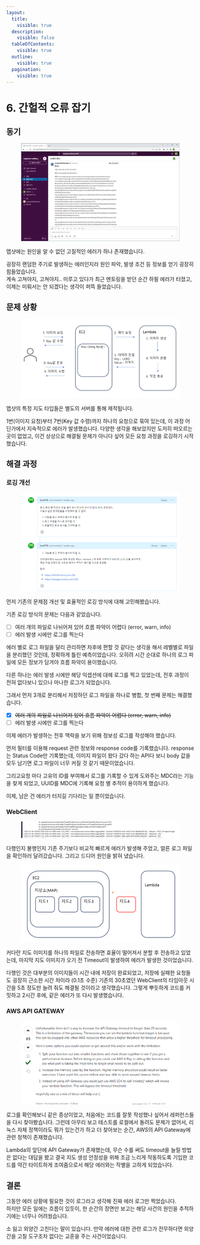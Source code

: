 ```yaml
---
layout:
  title:
    visible: true
  description:
    visible: false
  tableOfContents:
    visible: true
  outline:
    visible: true
  pagination:
    visible: true
---
```


# 6. 간헐적 오류 잡기

## 동기

<figure><img src="../.gitbook/assets/image (18).png" alt=""><figcaption></figcaption></figure>

맵샷에는 원인을 알 수 없던 고질적인 에러가 하나 존재했습니다.

굉장히 랜덤한 주기로 발생하는 에러인지라 원인 파악, 발생 조건 등 정보를 얻기 굉장히 힘들었습니다.\
계속 고쳐야지, 고쳐야지.. 미루고 있다가 최근 멘토링을 받던 순간 하필 에러가 터졌고, 이제는 미뤄서는 안 되겠다는 생각이 퍼뜩 들었습니다.

## 문제 상황

<figure><img src="../.gitbook/assets/image (8).png" alt=""><figcaption></figcaption></figure>

맵샷의 특정 지도 타입들은 별도의 서버를 통해 제작됩니다.

1번(이미지 요청)부터 7번(Key 값 수령)까지 하나의 요청으로 묶여 있는데, 이 과정 어딘가에서 지속적으로 에러가 발생했습니다. 다양한 생각을 해보았지만 도저히 떠오르는 곳이 없었고, 이건 상상으로 해결될 문제가 아니다 싶어 모든 요청 과정을 로깅하기 시작했습니다.

## 해결 과정

### 로깅 개선

<figure><img src="../.gitbook/assets/image (15).png" alt=""><figcaption></figcaption></figure>

먼저 기존의 문제점 개선 및 효율적인 로깅 방식에 대해 고민해봤습니다.

기존 로깅 방식의 문제는 다음과 같았습니다.

* [ ] 여러 개의 파일로 나뉘어져 있어 흐름 파악이 어렵다 (error, warn, info)
* [ ] 에러 발생 시에만 로그를 찍는다

에러 별로 로그 파일을 달리 관리하면 차후에 편할 것 같다는 생각을 해서 레벨별로 파일을 분리했던 것인데, 정확하게 틀린 예측이었습니다. 오히려 시간 순대로 하나의 로그 파일에 모든 정보가 담겨야 흐름 파악이 용이했습니다.

다른 하나는 에러 발생 시에만 해당 익셉션에 대헤 로그를 찍고 있었는데, 전후 과정이 전혀 없다보니 있으나 마나한 로그가 되었습니다.

그래서 먼저 3개로 분리해서 저장하던 로그 파일을 하나로 병합, 첫 번째 문제는 해결했습니다.

* [x] ~~여러 개의 파일로 나뉘어져 있어 흐름 파악이 어렵다 (error, warn, info)~~
* [ ] 에러 발생 시에만 로그를 찍는다

이제 에러가 발생하는 전후 맥락을 보기 위해 정보성 로그를 작성해야 했습니다.

먼저 필터를 이용해 request 관련 정보와 response code를 기록했습니다. response는 Status Code만 기록했는데, 이미지 파일이 왔다 갔다 하는 API다 보니 body 값을 모두 남기면 로그 파일이 너무 커질 것 같기 때문이었습니다.

그리고요청 마다 고유의 ID를 부여해서 로그를 기록할 수 있게 도와주는 MDC라는 기능을 찾게 되었고, UUID를 MDC에 기록해 요청 별 추적이 용이하게 했습니다.

이제, 남은 건 에러가 터지길 기다리는 일 뿐이었습니다.

### WebClient

<figure><img src="../.gitbook/assets/image (4) (1).png" alt=""><figcaption></figcaption></figure>

다행인지 불행인지 기존 주기보다 비교적 빠르게 에러가 발생해 주었고, 얼른 로그 파일을 확인하러 달려갔습니다. 그리고 드디어 원인을 밝혀 냈습니다.

<figure><img src="../.gitbook/assets/image (25).png" alt=""><figcaption></figcaption></figure>

커다란 지도 이미지를 하나의 파일로 전송하면 효율이 떨어져서 분할 후 전송하고 있었는데, 마지막 지도 이미지가 오기 전 Timeout이 발생하여 에러가 발생한 것이었습니다.

다행인 것은 대부분의 이미지들이 시간 내에 저장이 완료되었고, 저장에 실패한 요청들도 굉장히 근소한 시간 차이라 (0.1초 수준) 기존의 30초였던 WebClient의 타임아웃 시간을 5초 정도만 늘려 줘도 해결될 것이라고 생각했습니다. 그렇게 뿌듯하게 코드를 커밋하고 2시간 후에, 같은 에러가 또 다시 발생했습니다.

### AWS API GATEWAY

<figure><img src="../.gitbook/assets/image (2) (1) (2).png" alt=""><figcaption></figcaption></figure>

로그를 확인해보니 같은 증상이었고, 처음에는 코드를 잘못 작성했나 싶어서 레퍼런스들을 다시 찾아봤습니다. 그런데 아무리 보고 테스트를 로컬에서 돌려도 문제가 없어서, 리눅스 자체 정책이라도 뭐가 있는건가 하고 더 찾아보는 순간, AWS의 API Gateway에 관련 정책이 존재했습니다.

Lambda의 앞단에 API Gateway가 존재했는데, 무슨 수를 써도 timeout을 늘릴 방법은 없다는 대답을 봤고 결국 지도 생성 안정성을 위해 조금 느리게 작동하도록 기입한 코드를 약간 타이트하게 조여줌으로서 해당 에러와는 작별을 고하게 되었습니다.

## 결론

그동안 에러 상황에 필요한 것이 로그라고 생각해 진짜 에러 로그만 찍었습니다.\
하지만 모든 일에는 흐름이 있듯이, 한 순간의 장면만 보고는 해당 사건의 원인을 추적하기에는 너무나 어려웠습니다.&#x20;

소 잃고 외양간 고친다는 말이 있습니다. 만약 에러에 대한 관련 로그가 전무하다면 외양간을 고칠 도구조차 없다는 교훈을 주는 사건이었습니다.



